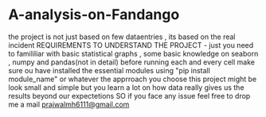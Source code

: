 # A-analysis-on-Fandango
the project is not just based on few dataentries , its based on the real incident 
REQUIREMENTS TO UNDERSTAND THE PROJECT - just you need to famililiar with basic statistical graphs , some basic knowledge on seaborn , numpy and pandas(not in detail)
before running each and every cell make sure ou have installed the essential modules using "pip install module_name" or whatever the apprroach you choose
this project might be look small and simple but you learn a lot on how data really gives us the results beyond our expectetions
SO if you face any issue feel free to drop me a mail
prajwalmh6111@gmail.com 
